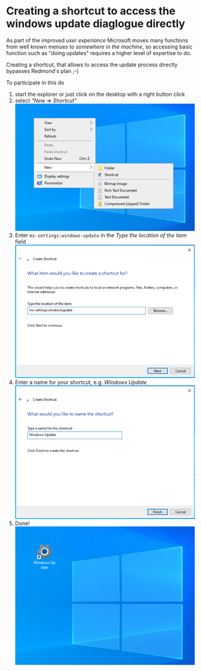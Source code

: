 # Creating a shortcut to access the windows update diaglogue directly
As part of the improved *user experiance* Microsoft moves many functions from well known menues to *somewhere in the machine*, so accessing basic function such as "doing updates" requires a higher level of expertise to do.

Creating a shortcut, that allows to access the update process directly bypasses Redmond's plan ;-)

To participate in this do

1) start the explorer or just click on the desktop with a right button click
2) select *"New => Shortcut"*<br>
  ![Step1: create new shortcut](../files/Update-Shortcut-1.png)
3) Enter `ms-settings:windows-update` in the *Type the location of the item* field <br>
  ![Step2: enter command for windows update](../files/Update-Shortcut-2.png)
4) Enter a name for your shortcut, e.g. *Windows Update*<br>
  ![Step3: name shortcut](../files/Update-Shortcut-3.png)
5) Done!<br>
  ![Step4: a new shortcut](../files/Update-Shortcut-4.png)
